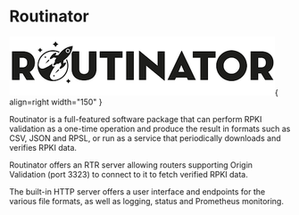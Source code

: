 # Routinator

![Routinator Logo](img/routinator-logo.png){ align=right width="150" }

Routinator is a full-featured software package that can perform RPKI validation as a one-time operation and produce the result in formats such as CSV, JSON and RPSL, or run as a service that periodically downloads and verifies RPKI data.

Routinator offers an RTR server allowing routers supporting Origin Validation (port 3323) to connect to it to fetch verified RPKI data.

The built-in HTTP server offers a user interface and endpoints for the various file formats, as well as logging, status and Prometheus monitoring.